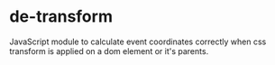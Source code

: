 # de-transform
JavaScript module to calculate event coordinates correctly when css transform is applied on a dom element or it's parents.

